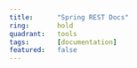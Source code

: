 ```yaml
---
title:      "Spring REST Docs"
ring:       hold
quadrant:   tools
tags:       [documentation]
featured:   false
---
```

